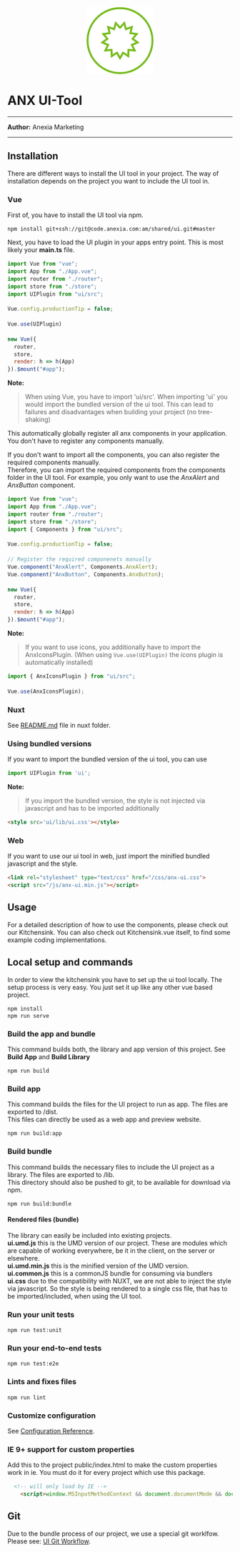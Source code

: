<p align="center">
  <img src="./src/assets/icons/anexia.svg" width="150px">
</p>

# ANX UI-Tool
-----------

**Author:** Anexia Marketing

-----------

## Installation

There are different ways to install the UI tool in your project. The way of installation depends on the project you want to include the UI tool in.

### Vue

First of, you have to install the UI tool via npm.

```
npm install git+ssh://git@code.anexia.com:am/shared/ui.git#master
```

Next, you have to load the UI plugin in your apps entry point. This is most likely your **main.ts** file.

```javascript
import Vue from "vue";
import App from "./App.vue";
import router from "./router";
import store from "./store";
import UIPlugin from "ui/src";

Vue.config.productionTip = false;

Vue.use(UIPlugin)

new Vue({
  router,
  store,
  render: h => h(App)
}).$mount("#app");
```

**Note:**
> When using Vue, you have to import 'ui/src'. When importing 'ui' you would import the bundled version of the ui tool. This can lead to failures and disadvantages when building your project (no tree-shaking)

This automatically globally register all anx components in your application. You don't have to register any components manually.

If you don't want to import all the components, you can also register the required components manually.  
Therefore, you can import the required components from the components folder in the UI tool. For example, you only want to use the _AnxAlert_ and _AnxButton_ component.

```javascript
import Vue from "vue";
import App from "./App.vue";
import router from "./router";
import store from "./store";
import { Components } from "ui/src";

Vue.config.productionTip = false;

// Register the required componenets manually
Vue.component("AnxAlert", Components.AnxAlert);
Vue.component("AnxButton", Components.AnxButton);

new Vue({
  router,
  store,
  render: h => h(App)
}).$mount("#app");
```

**Note:**
> If you want to use icons, you additionally have to import the AnxIconsPlugin. (When using ```Vue.use(UIPlugin)``` the icons plugin is automatically installed)

```javascript
import { AnxIconsPlugin } from "ui/src";

Vue.use(AnxIconsPlugin);
```

### Nuxt

See [README.md](nuxt/README.md) file in nuxt folder.

### Using bundled versions

If you want to import the bundled version of the ui tool, you can use
```javascript
import UIPlugin from 'ui';
```

**Note:**
> If you import the bundled version, the style is not injected via javascript and has to be imported additionally

```html
<style src='ui/lib/ui.css'></style>
```

### Web

If you want to use our ui tool in web, just import the minified bundled javascript and the style.

```html
<link rel="stylesheet" type="text/css" href="/css/anx-ui.css">
<script src="/js/anx-ui.min.js"></script>
```

## Usage

For a detailed description of how to use the components, please check out our Kitchensink.
You can also check out Kitchensink.vue itself, to find some example coding implementations.

## Local setup and commands

In order to view the kitchensink you have to set up the ui tool locally. The setup process is very easy. You just set it up like any other vue based project.

```
npm install
npm run serve
```

### Build the app and bundle

This command builds both, the library and app version of this project. See **Build App** and **Build Library**

```
npm run build
```

### Build app
This command builds the files for the UI project to run as app. The files are exported to /dist.  
This files can directly be used as a web app and preview website.

```
npm run build:app
```

### Build bundle
This command builds the necessary files to include the UI project as a library. The files are exported to /lib.  
This directory should also be pushed to git, to be available for download via npm.

```
npm run build:bundle
```

#### Rendered files (bundle)

The library can easily be included into existing projects.  
**ui.umd.js** this is the UMD version of our project. These are modules which are capable of working everywhere, be it in the client, on the server or elsewhere.  
**ui.umd.min.js** this is the minified version of the UMD version.  
**ui.common.js** this is a commonJS bundle for consuming via bundlers  
**ui.css** due to the compatibility with NUXT, we are not able to inject the style via javascript. So the style is being rendered to a single css file, that has to be imported/included, when using the UI tool.

### Run your unit tests
```
npm run test:unit
```

### Run your end-to-end tests
```
npm run test:e2e
```

### Lints and fixes files
```
npm run lint
```

### Customize configuration
See [Configuration Reference](https://cli.vuejs.org/config/).

### IE 9+ support for custom properties
Add this to the project public/index.html to make the custom properties work in ie.
You must do it for every project which use this package.
```html
  <!-- will only load by IE -->
    <script>window.MSInputMethodContext && document.documentMode && document.write('<script src="https://cdn.jsdelivr.net/gh/nuxodin/ie11CustomProperties@4.1.0/ie11CustomProperties.min.js"><\x2fscript>');</script>
```

## Git

Due to the bundle process of our project, we use a special git worklfow.
Please see: [UI Git Workflow](https://ais.anexia-it.com/pages/viewpage.action?pageId=69967415).